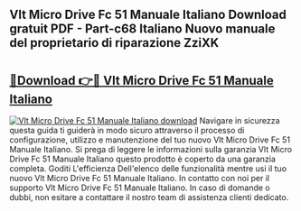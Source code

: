 ## Vlt Micro Drive Fc 51 Manuale Italiano Download gratuit PDF - Part-c68 Italiano Nuovo manuale del proprietario di riparazione ZziXK

# <h2><a href="http://dfft5r7.blite.top/?on=Vlt+Micro+Drive+Fc+51+Manuale+Italiano">🔗Download 👉🔴 Vlt Micro Drive Fc 51 Manuale Italiano</a></h2>

[![Vlt Micro Drive Fc 51 Manuale Italiano download](https://i.imgur.com/lujVjoI.png)](http://dfft5r7.blite.top/?on=Vlt+Micro+Drive+Fc+51+Manuale+Italiano)
Navigare in sicurezza questa guida ti guiderà in modo sicuro attraverso il processo di configurazione, utilizzo e manutenzione del tuo nuovo Vlt Micro Drive Fc 51 Manuale Italiano. Si prega di leggere le informazioni sulla garanzia Vlt Micro Drive Fc 51 Manuale Italiano questo prodotto è coperto da una garanzia completa. Goditi L'efficienza Dell'elenco delle funzionalità mentre usi il tuo nuovo Vlt Micro Drive Fc 51 Manuale Italiano. In contatto con noi per il supporto Vlt Micro Drive Fc 51 Manuale Italiano. In caso di domande o dubbi, non esitare a contattare il nostro team di assistenza clienti dedicato.
